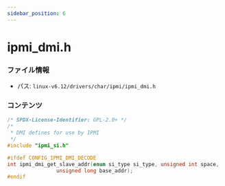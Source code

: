 ```yaml
---
sidebar_position: 6
---
```

# ipmi_dmi.h

### ファイル情報

- パス: `linux-v6.12/drivers/char/ipmi/ipmi_dmi.h`

### コンテンツ

```h
/* SPDX-License-Identifier: GPL-2.0+ */
/*
 * DMI defines for use by IPMI
 */
#include "ipmi_si.h"

#ifdef CONFIG_IPMI_DMI_DECODE
int ipmi_dmi_get_slave_addr(enum si_type si_type, unsigned int space,
			    unsigned long base_addr);
#endif

```
